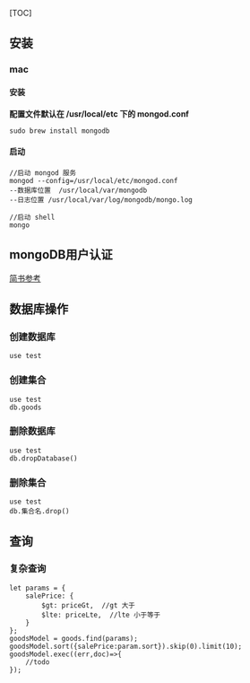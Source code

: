 [TOC]

## 安装
### mac

#### 安装
**配置文件默认在 /usr/local/etc 下的 mongod.conf**
```
sudo brew install mongodb
```
#### 启动
```
//启动 mongod 服务
mongod --config=/usr/local/etc/mongod.conf
--数据库位置  /usr/local/var/mongodb
--日志位置 /usr/local/var/log/mongodb/mongo.log

//启动 shell
mongo
```

## mongoDB用户认证
[简书参考](https://www.jianshu.com/p/3b1134e7b12b)

## 数据库操作
### 创建数据库
`use test`
### 创建集合
```
use test
db.goods
```
### 删除数据库
```
use test
db.dropDatabase()
```
### 删除集合
```
use test
db.集合名.drop()
```
## 查询

###  复杂查询
```
let params = {
    salePrice: {
        $gt: priceGt,  //gt 大于
        $lte: priceLte,  //lte 小于等于
    }
};
goodsModel = goods.find(params);
goodsModel.sort({salePrice:param.sort}).skip(0).limit(10);
goodsModel.exec((err,doc)=>{
    //todo
});
```